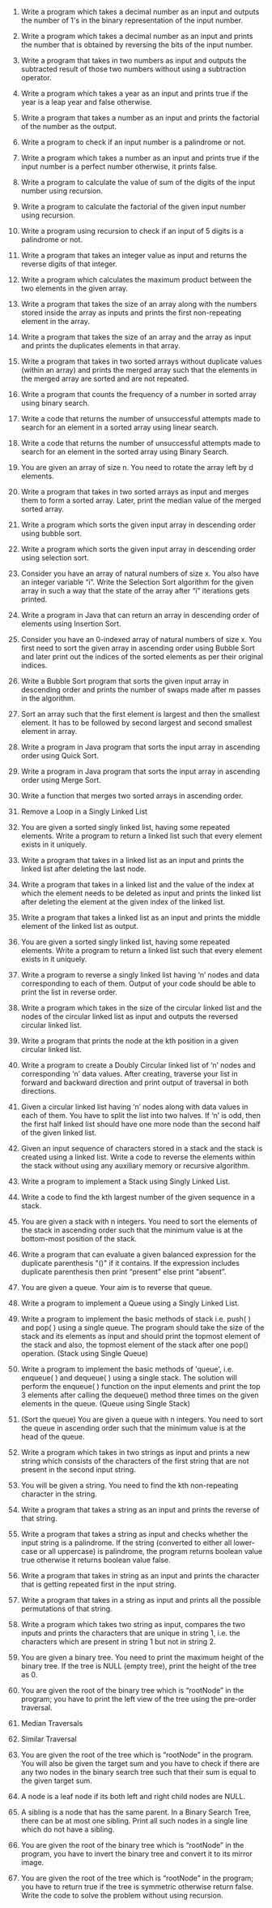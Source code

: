 1. Write a program which takes a decimal number as an input and outputs the number of 1's in the binary representation of the input number.

2. Write a program which takes a decimal number as an input and prints the number that is obtained by reversing the bits of the input number.

3. Write a program that takes in two numbers as input and outputs the subtracted result of those two numbers without using a subtraction operator.

4. Write a program which takes a year as an input and prints true if the year is a leap year and false otherwise.

5. Write a program that takes a number as an input and prints the factorial of the number as the output.

6. Write a program to check if an input number is a palindrome or not.

7. Write a program which takes a number as an input and prints true if the input number is a perfect number otherwise, it prints false.

8. Write a program to calculate the value of sum of the digits of the input number using recursion.

9. Write a program to calculate the factorial of the given input number using recursion.

10. Write a program using recursion to check if an input of 5 digits is a palindrome or not.

11. Write a program that takes an integer value as input and returns the reverse digits of that integer.

12. Write a program which calculates the maximum product between the two elements in the given array.

13. Write a program that takes the size of an array along with the numbers stored inside the array as inputs and prints the first non-repeating element in the array.

14. Write a program that takes the size of an array and the array as input and prints the duplicates elements in that array.

15. Write a program that takes in two sorted arrays without duplicate values (within an array) and prints the merged array such that the elements in the merged array are sorted and are not repeated.

16. Write a program that counts the frequency of a number in sorted array using binary search.

17. Write a code that returns the number of unsuccessful attempts made to search for an element in a sorted array using linear search.

18. Write a code that returns the number of unsuccessful attempts made to search for an element in the sorted array using Binary Search.

19. You are given an array of size n. You need to rotate the array left by d elements.

20. Write a program that takes in two sorted arrays as input and merges them to form a sorted array. Later, print the median value of the merged sorted array.

21. Write a program which sorts the given input array in descending order using bubble sort.

22. Write a program which sorts the given input array in descending order using selection sort.

23. Consider you have an array of natural numbers of size x. You also have an integer variable “i”. Write the Selection Sort algorithm for the given array in such a way that the state of the array after “i” iterations gets printed.

24. Write a program in Java that can return an array in descending order of elements using Insertion Sort.

25. Consider you have an 0-indexed array of natural numbers of size x. You first need to sort the given array in ascending order using Bubble Sort and later print out the indices of the sorted elements as per their original indices.

26. Write a Bubble Sort program that sorts the given input array in descending order and prints the number of swaps made after m passes in the algorithm.

27. Sort an array such that the first element is largest and then the smallest element. It has to be followed by second largest and second smallest element in array.

28. Write a program in Java program that sorts the input array in ascending order using Quick Sort.

29. Write a program in Java program that sorts the input array in ascending order using Merge Sort.

30. Write a function that merges two sorted arrays in ascending order.

31. Remove a Loop in a Singly Linked List

32. You are given a sorted singly linked list, having some repeated elements. Write a program to return a linked list such that every element exists in it uniquely.

33. Write a program that takes in a linked list as an input and prints the linked list after deleting the last node.

34. Write a program that takes in a linked list and the value of the index at which the element needs to be deleted as input and prints the linked list after deleting the element at the given index of the linked list.

35. Write a program that takes a linked list as an input and prints the middle element of the linked list as output.

36. You are given a sorted singly linked list, having some repeated elements. Write a program to return a linked list such that every element exists in it uniquely.

37. Write a program to reverse a singly linked list having ‘n’ nodes and data corresponding to each of them. Output of your code should be able to print the list in reverse order.

38. Write a program which takes in the size of the circular linked list and the nodes of the circular linked list as input and outputs the reversed circular linked list.

39. Write a program that prints the node at the kth position in a given circular linked list.

40. Write a program to create a Doubly Circular linked list of ‘n’ nodes and corresponding ‘n’ data values. After creating, traverse your list in forward and backward direction and print output of traversal in both directions.

41. Given a circular linked list having ‘n’ nodes along with data values in each of them. You have to split the list into two halves. If ‘n’ is odd, then the first half linked list should have one more node than the second half of the given linked list.

42. Given an input sequence of characters stored in a stack and the stack is created using a linked list. Write a code to reverse the elements within the stack without using any auxiliary memory or recursive algorithm.

43. Write a program to implement a Stack using Singly Linked List.

44. Write a code to find the kth largest number of the given sequence in a stack.

45. You are given a stack with n integers. You need to sort the elements of the stack in ascending order such that the minimum value is at the bottom-most position of the stack.

46. Write a program that can evaluate a given balanced expression for the duplicate parenthesis "()" if it contains. If the expression includes duplicate parenthesis then print “present” else print “absent”.

47. You are given a queue. Your aim is to reverse that queue.

48. Write a program to implement a Queue using a Singly Linked List.

49. Write a program to implement the basic methods of stack i.e. push( ) and pop( ) using a single queue. The program should take the size of the stack and its elements as input and should print the topmost element of the stack and also, the topmost element of the stack after one pop() operation. (Stack using Single Queue)

50. Write a program to implement the basic methods of 'queue', i.e. enqueue( ) and dequeue( ) using a single stack. The solution will perform the enqueue( ) function on the input elements and print the top 3 elements after calling the dequeue() method three times on the given elements in the queue. (Queue using Single Stack)

51. (Sort the queue) You are given a queue with n integers. You need to sort the queue in ascending order such that the minimum value is at the head of the queue.

52. Write a program which takes in two strings as input and prints a new string which consists of the characters of the first string that are not present in the second input string.

53. You will be given a string. You need to find the kth non-repeating character in the string.

54. Write a program that takes a string as an input and prints the reverse of that string.

55. Write a program that takes a string as input and checks whether the input string is a palindrome. If the string (converted to either all lower-case or all uppercase) is palindrome, the program returns boolean value true otherwise it returns boolean value false.

56. Write a program that takes in string as an input and prints the character that is getting repeated first in the input string.

57. Write a program that takes in a string as input and prints all the possible permutations of that string.

58. Write a program which takes two string as input, compares the two inputs and prints the characters that are unique in string 1, i.e. the characters which are present in string 1 but not in string 2.

59. You are given a binary tree. You need to print the maximum height of the binary tree. If the tree is NULL (empty tree), print the height of the tree as 0.

60. You are given the root of the binary tree which is “rootNode” in the program; you have to print the left view of the tree using the pre-order traversal.

61. Median Traversals

62. Similar Traversal

63. You are given the root of the tree which is “rootNode” in the program. You will also be given the target sum and you have to check if there are any two nodes in the binary search tree such that their sum is equal to the given target sum.

64. A node is a leaf node if its both left and right child nodes are NULL.

65. A sibling is a node that has the same parent. In a Binary Search Tree, there can be at most one sibling. Print all such nodes in a single line which do not have a sibling.

66. You are given the root of the binary tree which is “rootNode” in the program, you have to invert the binary tree and convert it to its mirror image.

67. You are given the root of the tree which is “rootNode” in the program; you have to return true if the tree is symmetric otherwise return false. Write the code to solve the problem without using recursion.
